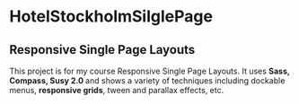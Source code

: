 # HotelStockholmSilglePage

<h2>Responsive Single Page Layouts</h2>
<p>This project is for my course Responsive Single Page Layouts. It uses <strong>Sass, Compass, Susy 2.0 </strong>
and shows a variety of techniques including dockable menus, <strong>responsive grids</strong>, tween and parallax effects, etc.</p>
